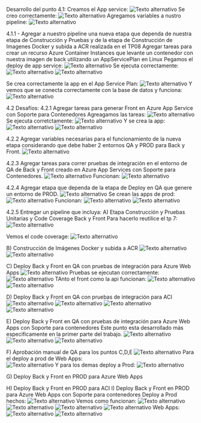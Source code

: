 Desarrollo del punto 4.1:
Creamos el App service: 
      ![Texto alternativo](imagenes/1.png)
Se creo correctamente: 
      ![Texto alternativo](imagenes/2.png)
Agregamos variables a nustro pipeline: 
      ![Texto alternativo](imagenes/3.png)

4.1.1 - Agregar a nuestro pipeline una nueva etapa que dependa de nuestra etapa de Construcción y Pruebas y de la etapa de Construcción de Imagenes Docker y subida a ACR realizada en el TP08
Agregar tareas para crear un recurso Azure Container Instances que levante un contenedor con nuestra imagen de back utilizando un AppServicePlan en Linux
Pegamos el deploy de app service:
      ![Texto alternativo](imagenes/5.png)
Se ejecuta correctamente:
      ![Texto alternativo](imagenes/31.png)
      ![Texto alternativo](imagenes/8.png)

Se crea correctamente la app en el App Service Plan:
      ![Texto alternativo](imagenes/6.png)
Y vemos que se conecta correctamente con la base de datos y funciona:
  ![Texto alternativo](imagenes/7.png)


4.2 Desafíos:
4.2.1 Agregar tareas para generar Front en Azure App Service con Soporte para Contenedores
Agreagamos las tareas:
  ![Texto alternativo](imagenes/32.png)
Se ejecuta corretctamente:
  ![Texto alternativo](imagenes/9.png)
Y se crea la app:
  ![Texto alternativo](imagenes/10.png)
  ![Texto alternativo](imagenes/12.png)

4.2.2 Agregar variables necesarias para el funcionamiento de la nueva etapa considerando que debe haber 2 entornos QA y PROD para Back y Front.
  ![Texto alternativo](imagenes/13.png)

4.2.3 Agregar tareas para correr pruebas de integración en el entorno de QA de Back y Front creado en Azure App Services con Soporte para Contenedores.
  ![Texto alternativo](imagenes/15.png)
  Funcionan: 
    ![Texto alternativo](imagenes/14.png)

4.2.4 Agregar etapa que dependa de la etapa de Deploy en QA que genere un entorno de PROD.
    ![Texto alternativo](imagenes/33.png)
Se crean las apps de prod:   
![Texto alternativo](imagenes/19.png)
Funcionan:
    ![Texto alternativo](imagenes/20.png)
    ![Texto alternativo](imagenes/34.png)


4.2.5 Entregar un pipeline que incluya:
A) Etapa Construcción y Pruebas Unitarias y Code Coverage Back y Front
Para hacerlo reutilice el tp 7:
    ![Texto alternativo](imagenes/38.png)

Vemos el code coverage:
    ![Texto alternativo](imagenes/35.png)

B) Construcción de Imágenes Docker y subida a ACR
    ![Texto alternativo](imagenes/39.png)
    ![Texto alternativo](imagenes/40.png)

C) Deploy Back y Front en QA con pruebas de integración para Azure Web Apps
    ![Texto alternativo](imagenes/41.png)
    Pruebas se ejecutan correctamente:
    ![Texto alternativo](imagenes/25.png)
TAnto el front como la api funcionan:
    ![Texto alternativo](imagenes/24.png)
    ![Texto alternativo](imagenes/23.png)

D) Deploy Back y Front en QA con pruebas de integración para ACI
    ![Texto alternativo](imagenes/41.png)
    ![Texto alternativo](imagenes/42.png)
    ![Texto alternativo](imagenes/43.png)
    ![Texto alternativo](imagenes/44.png)

E) Deploy Back y Front en QA con pruebas de integración para Azure Web Apps con Soporte para contenedores
Este punto esta desarrollado más especificamente en la primer parte del trabajo. 
    ![Texto alternativo](imagenes/45.png)
    ![Texto alternativo](imagenes/46.png)
    ![Texto alternativo](imagenes/47.png)

F) Aprobación manual de QA para los puntos C,D,E
    ![Texto alternativo](imagenes/37.png)
Para el deploy a prod de Web Apps:     
![Texto alternativo](imagenes/26.png)
Y para los demas deploy a Prod:
    ![Texto alternativo](imagenes/49.png)

G) Deploy Back y Front en PROD para Azure Web Apps

H) Deploy Back y Front en PROD para ACI
I) Deploy Back y Front en PROD para Azure Web Apps con Soporte para contenedores
Deploy a Prod hechos: 
    ![Texto alternativo](imagenes/28.png)
Vemos como funcionan: 
    ![Texto alternativo](imagenes/50.png)
    ![Texto alternativo](imagenes/51.png)
    ![Texto alternativo](imagenes/52.png)
    ![Texto alternativo](imagenes/53.png)
    Web Apps:
   ![Texto alternativo](imagenes/56.png)
   ![Texto alternativo](imagenes/58.png)


